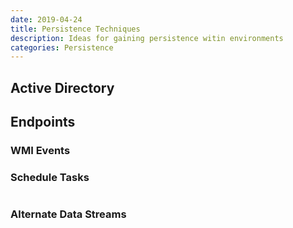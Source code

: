 ```yaml
---
date: 2019-04-24
title: Persistence Techniques
description: Ideas for gaining persistence witin environments
categories: Persistence
---
```


## Active Directory

## Endpoints

### WMI Events

### Schedule Tasks
```

```

### Alternate Data Streams

